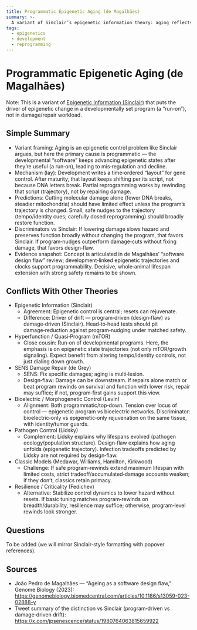 ```yaml
---
title: Programmatic Epigenetic Aging (de Magalhães)
summary: >-
  A variant of Sinclair’s epigenetic information theory: aging reflects a programmed “run‑on” of developmental epigenetic state changes, not primarily damage‑driven drift; partial reprogramming rewinds the program’s trajectory.
tags:
  - epigenetics
  - development
  - reprogramming
---
```


# Programmatic Epigenetic Aging (de Magalhães)

Note: This is a variant of [Epigenetic Information (Sinclair)](../theories/epigenetic_information.md) that puts the driver of epigenetic change in a developmentally set program (a “run‑on”), not in damage/repair workload.

## Simple Summary

- Variant framing: Aging is an epigenetic control problem like Sinclair argues, but here the primary cause is programmatic — the developmental “software” keeps advancing epigenetic states after they’re useful (a run‑on), leading to mis‑regulation and decline.
- Mechanism (lay): Development writes a time‑ordered “layout” for gene control. After maturity, that layout keeps shifting per its script, not because DNA letters break. Partial reprogramming works by rewinding that script (trajectory), not by repairing damage.
- Predictions: Cutting molecular damage alone (fewer DNA breaks, steadier mitochondria) should have limited effect unless the program’s trajectory is changed. Small, safe nudges to the trajectory (tempo/identity cues; carefully dosed reprogramming) should broadly restore function.
- Discriminators vs Sinclair: If lowering damage slows hazard and preserves function broadly without changing the program, that favors Sinclair. If program‑nudges outperform damage‑cuts without fixing damage, that favors design‑flaw.
- Evidence snapshot: Concept is articulated in de Magalhães’ “software design flaw” review; development‑linked epigenetic trajectories and clocks support programmability. Decisive, whole‑animal lifespan extension with strong safety remains to be shown.

## Conflicts With Other Theories

<ul>
  <li>Epigenetic Information (Sinclair)
    <ul>
      <li>Agreement: Epigenetic control is central; resets can rejuvenate.</li>
      <li>Difference: Driver of drift — program‑driven (design‑flaw) vs damage‑driven (Sinclair). Head‑to‑head tests should pit damage‑reduction against program‑nudging under matched safety.</li>
    </ul>
  </li>
  <li>Hyperfunction / Quasi‑Program (mTOR)
    <ul>
      <li>Close cousin: Run‑on of developmental programs. Here, the emphasis is on epigenetic state trajectories (not only mTOR/growth signaling). Expect benefit from altering tempo/identity controls, not just dialing down growth.</li>
    </ul>
  </li>
  <li>SENS Damage Repair (de Grey)
    <ul>
      <li>SENS: Fix specific damages; aging is multi‑lesion.</li>
      <li>Design‑flaw: Damage can be downstream. If repairs alone match or beat program rewinds on survival and function with lower risk, repair may suffice; if not, program‑first gains support this view.</li>
    </ul>
  </li>
  <li>Bioelectric / Morphogenetic Control (Levin)
    <ul>
      <li>Alignment: Both programmatic/top‑down. Tension over locus of control — epigenetic program vs bioelectric networks. Discriminator: bioelectric‑only vs epigenetic‑only rejuvenation on the same tissue, with identity/tumor guards.</li>
    </ul>
  </li>
  <li>Pathogen Control (Lidsky)
    <ul>
      <li>Complement: Lidsky explains why lifespans evolved (pathogen ecology/population structure). Design‑flaw explains how aging unfolds (epigenetic trajectory). Infection tradeoffs predicted by Lidsky are not required by design‑flaw.</li>
    </ul>
  </li>
  <li>Classic Models (Medawar, Williams, Hamilton, Kirkwood)
    <ul>
      <li>Challenge: If safe program‑rewinds extend maximum lifespan with limited costs, strict tradeoff/accumulated‑damage accounts weaken; if they don’t, classics retain primacy.</li>
    </ul>
  </li>
  <li>Resilience / Criticality (Fedichev)
    <ul>
      <li>Alternative: Stabilize control dynamics to lower hazard without resets. If basic tuning matches program‑rewinds on breadth/durability, resilience may suffice; otherwise, program‑level rewinds look stronger.</li>
    </ul>
  </li>
</ul>

## Questions

To be added (we will mirror Sinclair‑style formatting with popover references).

## Sources

- João Pedro de Magalhães — “Ageing as a software design flaw,” Genome Biology (2023): https://genomebiology.biomedcentral.com/articles/10.1186/s13059-023-02888-y
- Tweet summary of the distinction vs Sinclair (program‑driven vs damage‑driven drift): https://x.com/jpsenescence/status/1980764063815659922
